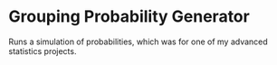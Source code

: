 # Grouping Probability Generator

Runs a simulation of probabilities, which was for one of my advanced statistics projects.
